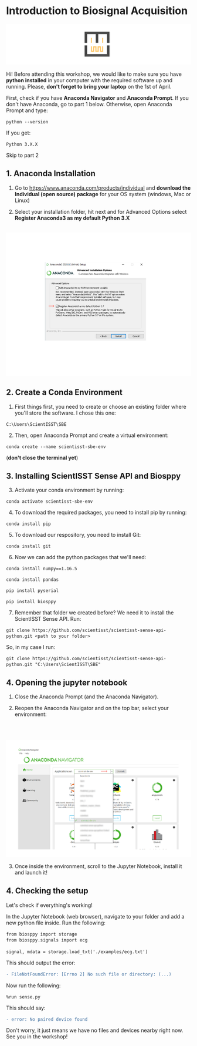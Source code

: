 # Introduction to Biosignal Acquisition 

[![ScientISST](resources/scientisst_logo.png)](https://scientisst.com)

Hi! Before attending this workshop, we would like to make sure you have **python installed** in your computer with the required software up and running. Please, **don't forget to bring your laptop** on the 1st of April.

First, check if you have **Anaconda Navigator** and **Anaconda Prompt**. If you don't have Anaconda, go to part 1 below. Otherwise, open Anaconda Prompt and type:
```batch
python --version
```
If you get:
```batch
Python 3.X.X
```
Skip to part 2

## 1. Anaconda Installation

1. Go to https://www.anaconda.com/products/individual and **download the Individual (open source) package** for your OS system (windows, Mac or Linux)

2. Select your installation folder, hit next and for Advanced Options select **Register Anaconda3 as my default Python 3.X**
<br/><br/>

![Anaconda options](resources/anaconda_options.png)

## 2. Create a Conda Environment

1. First things first, you need to create or choose an existing folder where you'll store the software. I chose this one:
```batch
C:\Users\ScientISST\SBE
```

2. Then, open Anaconda Prompt and create a virtual environment:
```batch
conda create --name scientisst-sbe-env
```


(**don't close the terminal yet**)

## 3. Installing ScientISST Sense API and Biosppy

3. Activate your conda environment by running:
```batch
conda activate scientisst-sbe-env
```

4. To download the required packages, you need to install pip by running:
```batch
conda install pip
```

5. To download our respository, you need to install Git:
```batch
conda install git
```

6. Now we can add the python packages that we'll need:
```batch
conda install numpy==1.16.5
```
```batch
conda install pandas
```
```batch
pip install pyserial
```
```batch
pip install biosppy
```

7. Remember that folder we created before? We need it to install the ScientISST Sense API. Run:
```batch
git clone https://github.com/scientisst/scientisst-sense-api-python.git <path to your folder>
```

So, in my case I run:

```batch
git clone https://github.com/scientisst/scientisst-sense-api-python.git "C:\Users\ScientISST\SBE"
```


## 4. Opening the jupyter notebook

1. Close the Anaconda Prompt (and the Anaconda Navigator).

2. Reopen the Anaconda Navigator and on the top bar, select your environment:

<br/><br/>

![Anaconda environment](resources/enviornment_select.png)


3. Once inside the environment, scroll to the Jupyter Notebook, install it and launch it!

## 4. Checking the setup

Let's check if everything's working!

In the Jupyter Notebook (web browser), navigate to your folder and add a new python file inside. 
Run the following:

```{python}
from biosppy import storage
from biosppy.signals import ecg

signal, mdata = storage.load_txt('./examples/ecg.txt')
```


This should output the error:

```diff
- FileNotFoundError: [Errno 2] No such file or directory: (...)
```


Now run the following:

```{python}
%run sense.py
```

This should say:

```diff
- error: No paired device found
```

Don't worry, it just means we have no files and devices nearby right now. See you in the workshop!
